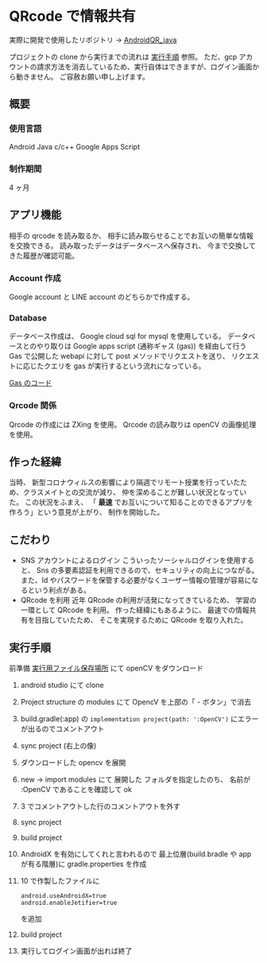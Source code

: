 # QRcode で情報共有

実際に開発で使用したリポジトリ -> [AndroidQR_java](https://github.com/Laplacekmk/AndroidQR_java)

プロジェクトの clone から実行までの流れは [実行手順](#exec) 参照。
ただ、gcp アカウントの請求方法を消去しているため、実行自体はできますが、ログイン画面から動きません。
ご容赦お願い申し上げます。

## 概要

### 使用言語

Android Java
c/c++
Google Apps Script

### 制作期間

4 ヶ月

## アプリ機能

相手の qrcode を読み取るか、 相手に読み取らせることでお互いの簡単な情報を交換できる。
読み取ったデータはデータベースへ保存され、 今まで交換してきた履歴が確認可能。

### Account 作成

Google account と LINE account のどちらかで作成する。

### Database

データベース作成は、 Google cloud sql for mysql を使用している。
データベースとのやり取りは Google apps script (通称ギャス (gas)) を経由して行う
Gas で公開した webapi に対して post メソッドでリクエストを送り、
リクエストに応じたクエリを gas が実行するという流れになっている。

[Gas のコード](https://script.google.com/u/2/home/projects/1LiNjqAxbamMH6iaDeKBmMRstNkucSHI57KVhgS-7nSYwctJwuADSnmWX/edit)

### Qrcode 関係

Qrcode の作成には ZXing を使用。
Qrcode の読み取りは openCV の画像処理を使用。

## 作った経緯

当時、 新型コロナウィルスの影響により隔週でリモート授業を行っていたため、クラスメイトとの交流が減り、 仲を深めることが難しい状況となっていた。
この状況をふまえ、 「 **最速** でお互いについて知ることのできるアプリを作ろう」という意見が上がり、 制作を開始した。

## こだわり

- SNS アカウントによるログイン
  こういったソーシャルログインを使用すると、
  Sns の多要素認証を利用できるので、セキュリティの向上につながる。
  また、Id やパスワードを保管する必要がなくユーザー情報の管理が容易になるという利点がある。
- QRcode を利用
  近年 QRcode の利用が活発になってきているため、 学習の一環として QRcode を利用。
  作った経緯にもあるように、 最速での情報共有を目指していたため、 そこを実現するために
  QRcode を取り入れた。

<a id="exec"></a>

## 実行手順

前準備 [実行用ファイル保存場所](https://drive.google.com/drive/folders/1jj0yzLCwEM36_dOyABLbM79VjNNtr3T7?usp=sharing) にて openCV をダウンロード

1. android studio にて clone
2. Project structure の modules にて OpencV を上部の「 - ボタン」で消去
3. build.gradle(:app) の `implementation project(path: ':OpenCV')` にエラーが出るのでコメントアウト
4. sync project (右上の像)
5. ダウンロードした opencv を展開
6. new -> import modules にて 展開した フォルダを指定したのち、
   名前が :OpenCV であることを確認して ok
7. 3 でコメントアウトした行のコメントアウトを外す
8. sync project
9. build project
10. AndroidX を有効にしてくれと言われるので 最上位層(build.bradle や app が有る階層)に gradle.properties を作成
11. 10 で作製したファイルに

    ```
    android.useAndroidX=true
    android.enableJetifier=true
    ```

    を追加

12. build project
13. 実行してログイン画面が出れば終了
